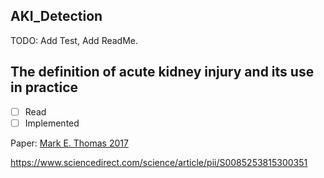 ## AKI_Detection

TODO: Add Test, Add ReadMe.


## The definition of acute kidney injury and its use in practice

- [ ] Read
- [ ] Implemented

Paper: [Mark E. Thomas 2017](https://www.sciencedirect.com/science/article/pii/S0085253815300351)

https://www.sciencedirect.com/science/article/pii/S0085253815300351
